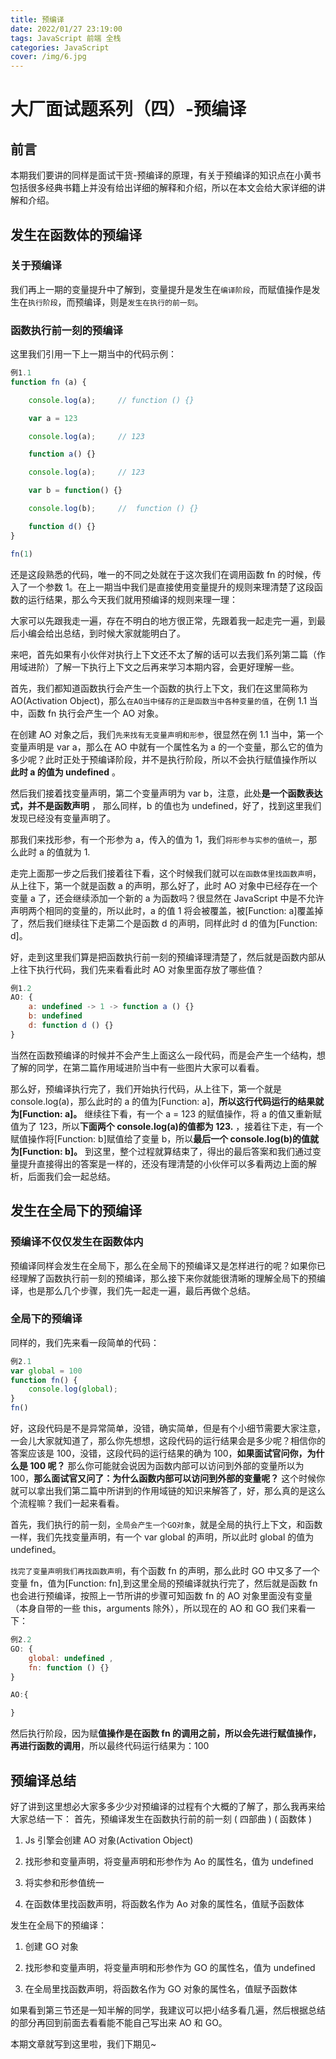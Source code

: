 ```yaml
---
title: 预编译
date: 2022/01/27 23:19:00
tags: JavaScript 前端 全栈
categories: JavaScript
cover: /img/6.jpg
---
```


# 大厂面试题系列（四）-预编译

## 前言

本期我们要讲的同样是面试干货-预编译的原理，有关于预编译的知识点在小黄书包括很多经典书籍上并没有给出详细的解释和介绍，所以在本文会给大家详细的讲解和介绍。

## 发生在函数体的预编译

### 关于预编译

我们再上一期的变量提升中了解到，变量提升是发生在`编译阶段`，而赋值操作是发生在`执行阶段`，而预编译，则是`发生在执行的前一刻`。

### 函数执行前一刻的预编译

这里我们引用一下上一期当中的代码示例：

```js
例1.1
function fn (a) {

    console.log(a);     // function () {}

    var a = 123

    console.log(a);     // 123

    function a() {}

    console.log(a);     // 123

    var b = function() {}

    console.log(b);     //  function () {}

    function d() {}
}

fn(1)
```

还是这段熟悉的代码，唯一的不同之处就在于这次我们在调用函数 fn 的时候，传入了一个参数 1。在上一期当中我们是直接使用变量提升的规则来理清楚了这段函数的运行结果，那么今天我们就用预编译的规则来理一理：

大家可以先跟我走一遍，存在不明白的地方很正常，先跟着我一起走完一遍，到最后小编会给出总结，到时候大家就能明白了。

来吧，首先如果有小伙伴对执行上下文还不太了解的话可以去我们系列第二篇（作用域进阶）了解一下执行上下文之后再来学习本期内容，会更好理解一些。

首先，我们都知道函数执行会产生一个函数的执行上下文，我们在这里简称为 AO(Activation Object)，那么`在AO当中储存的正是函数当中各种变量的值`，在例 1.1 当中，函数 fn 执行会产生一个 AO 对象。

在创建 AO 对象之后，我们`先来找有无变量声明和形参`，很显然在例 1.1 当中，第一个变量声明是 var a，那么在 AO 中就有一个属性名为 a 的一个变量，那么它的值为多少呢？此时正处于预编译阶段，并不是执行阶段，所以不会执行赋值操作所以 **此时 a 的值为 undefined** 。

然后我们接着找变量声明，第二个变量声明为 var b，注意，此处**是一个函数表达式，并不是函数声明** ， 那么同样，b 的值也为 undefined，好了，找到这里我们发现已经没有变量声明了。

那我们来找形参，有一个形参为 a，传入的值为 1，我们`将形参与实参的值统一`，那么此时 a 的值就为 1.

走完上面那一步之后我们接着往下看，这个时候我们就可以`在函数体里找函数声明`，从上往下，第一个就是函数 a 的声明，那么好了，此时 AO 对象中已经存在一个变量 a 了，还会继续添加一个新的 a 为函数吗？很显然在 JavaScript 中是不允许声明两个相同的变量的，所以此时，a 的值 1 将会被覆盖，被[Function: a]覆盖掉了，然后我们继续往下走第二个是函数 d 的声明，同样此时 d 的值为[Function: d]。

好，走到这里我们算是把函数执行前一刻的预编译理清楚了，然后就是函数内部从上往下执行代码，我们先来看看此时 AO 对象里面存放了哪些值？

```js
例1.2
AO: {
    a: undefined -> 1 -> function a () {}
    b: undefined
    d: function d () {}
}
```

当然在函数预编译的时候并不会产生上面这么一段代码，而是会产生一个结构，想了解的同学，在第二篇作用域进阶当中有一些图片大家可以看看。

那么好，预编译执行完了，我们开始执行代码，从上往下，第一个就是 console.log(a)，那么此时的 a 的值为[Function: a]，**所以这行代码运行的结果就为[Function: a]。**
继续往下看，有一个 a = 123 的赋值操作，将 a 的值又重新赋值为了 123，所以**下面两个 console.log(a)的值都为 123.** ，接着往下走，有一个赋值操作将[Function: b]赋值给了变量 b，所以**最后一个 console.log(b)的值就为[Function: b]。** 到这里，整个过程就算结束了，得出的最后答案和我们通过变量提升直接得出的答案是一样的，还没有理清楚的小伙伴可以多看两边上面的解析，后面我们会一起总结。

## 发生在全局下的预编译

### 预编译不仅仅发生在函数体内

预编译同样会发生在全局下，那么在全局下的预编译又是怎样进行的呢？如果你已经理解了函数执行前一刻的预编译，那么接下来你就能很清晰的理解全局下的预编译，也是那么几个步骤，我们先一起走一遍，最后再做个总结。

### 全局下的预编译

同样的，我们先来看一段简单的代码：

```js
例2.1
var global = 100
function fn() {
    console.log(global);
}
fn()
```

好，这段代码是不是异常简单，没错，确实简单，但是有个小细节需要大家注意，一会儿大家就知道了，那么你先想想，这段代码的运行结果会是多少呢？相信你的答案应该是 100，没错，这段代码的运行结果的确为 100，**如果面试官问你，为什么是 100 呢？** 那么你可能就会说因为函数内部可以访问到外部的变量所以为 100，**那么面试官又问了：为什么函数内部可以访问到外部的变量呢？** 这个时候你就可以拿出我们第二篇中所讲到的作用域链的知识来解答了，好，那么真的是这么个流程嘛？我们一起来看看。

首先，我们执行的前一刻，`全局会产生一个GO对象`，就是全局的执行上下文，和函数一样，我们先找变量声明，有一个 var global 的声明，所以此时 global 的值为 undefined。

`找完了变量声明我们再找函数声明`，有个函数 fn 的声明，那么此时 GO 中又多了一个变量 fn，值为[Function: fn],到这里全局的预编译就执行完了，然后就是函数 fn 也会进行预编译，按照上一节所讲的步骤可知函数 fn 的 AO 对象里面没有变量（本身自带的一些 this，arguments 除外），所以现在的 AO 和 GO 我们来看一下：

```js
例2.2
GO: {
    global: undefined ,
    fn: function () {}
}

AO:{

}
```

然后执行阶段，因为赋**值操作是在函数 fn 的调用之前，所以会先进行赋值操作，再进行函数的调用**，所以最终代码运行结果为：100

## 预编译总结

好了讲到这里想必大家多多少少对预编译的过程有个大概的了解了，那么我再来给大家总结一下：
首先，预编译发生在函数执行前的前一刻 ( 四部曲 ) ( 函数体 )

1. Js 引擎会创建 AO 对象(Activation Object)

2. 找形参和变量声明，将变量声明和形参作为 Ao 的属性名，值为 undefined

3. 将实参和形参值统一

4. 在函数体里找函数声明，将函数名作为 Ao 对象的属性名，值赋予函数体

发生在全局下的预编译：

1. 创建 GO 对象

2. 找形参和变量声明，将变量声明和形参作为 GO 的属性名，值为 undefined

3. 在全局里找函数声明，将函数名作为 GO 对象的属性名，值赋予函数体

如果看到第三节还是一知半解的同学，我建议可以把小结多看几遍，然后根据总结的部分再回到前面去看看能不能自己写出来 AO 和 GO。

本期文章就写到这里啦，我们下期见~
